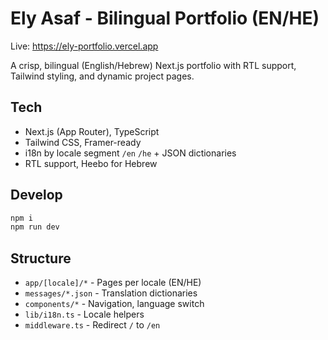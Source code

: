 # Ely Asaf - Bilingual Portfolio (EN/HE)

Live: https://ely-portfolio.vercel.app

A crisp, bilingual (English/Hebrew) Next.js portfolio with RTL support, Tailwind styling, and dynamic project pages.

## Tech
- Next.js (App Router), TypeScript
- Tailwind CSS, Framer-ready
- i18n by locale segment `/en` `/he` + JSON dictionaries
- RTL support, Heebo for Hebrew

## Develop
```bash
npm i
npm run dev
```

## Structure
- `app/[locale]/*` - Pages per locale (EN/HE)
- `messages/*.json` - Translation dictionaries
- `components/*` - Navigation, language switch
- `lib/i18n.ts` - Locale helpers
- `middleware.ts` - Redirect `/` to `/en`
